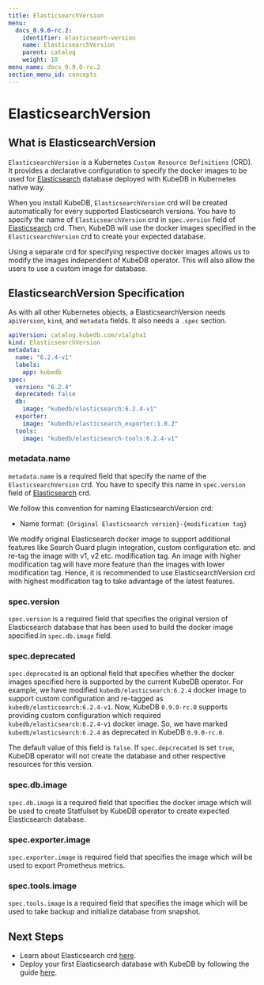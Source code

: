 ```yaml
---
title: ElasticsearchVersion
menu:
  docs_0.9.0-rc.2:
    identifier: elasticsearh-version
    name: ElasticsearchVersion
    parent: catalog
    weight: 10
menu_name: docs_0.9.0-rc.2
section_menu_id: concepts
---
```


# ElasticsearchVersion

## What is ElasticsearchVersion

`ElasticsearchVersion` is a Kubernetes `Custom Resource Definitions` (CRD). It provides a declarative configuration to specify the docker images to be used for [Elasticsearch](https://www.elastic.co/products/elasticsearch) database deployed with KubeDB in Kubernetes native way.

When you install KubeDB, `ElasticsearchVersion` crd will be created automatically for every supported Elasticsearch versions. You have to specify the name of `ElasticsearchVersion` crd in `spec.version` field of [Elasticsearch](/docs/concepts/databases/elasticsearch.md) crd. Then, KubeDB will use the docker images specified in the `ElasticsearchVersion` crd to create your expected database.

Using a separate crd for specifying respective docker images allows us to modify the images independent of KubeDB operator. This will also allow the users to use a custom image for database.

## ElasticsearchVersion Specification

As with all other Kubernetes objects, a ElasticsearchVersion needs `apiVersion`, `kind`, and `metadata` fields. It also needs a `.spec` section.

```yaml
apiVersion: catalog.kubedb.com/v1alpha1
kind: ElasticsearchVersion
metadata:
  name: "6.2.4-v1"
  labels:
    app: kubedb
spec:
  version: "6.2.4"
  deprecated: false
  db:
    image: "kubedb/elasticsearch:6.2.4-v1"
  exporter:
    image: "kubedb/elasticsearch_exporter:1.0.2"
  tools:
    image: "kubedb/elasticsearch-tools:6.2.4-v1"
```

### metadata.name

`metadata.name` is a required field that specify the name of the `ElasticsearchVersion` crd. You have to specify this name in `spec.version` field of [Elasticsearch](/docs/concepts/databases/elasticsearch.md) crd.

We follow this convention for naming ElasticsearchVersion crd:
- Name format: `{Original Elasticsearch version}-{modification tag}`

We modify original Elasticsearch docker image to support additional features like Search Guard plugin integration, custom configuration etc. and re-tag the image with v1, v2 etc. modification tag. An image with higher modification tag will have more feature than the images with lower modification tag. Hence, it is recommended to use ElasticsearchVersion crd with highest modification tag to take advantage of the latest features.

### spec.version

`spec.version` is a required field that specifies the original version of Elasticsearch database that has been used to build the docker image specified in `spec.db.image` field.

### spec.deprecated

`spec.deprecated` is an optional field that specifies whether the docker images specified here is supported by the current KubeDB operator. For example, we have modified `kubedb/elasticsearch:6.2.4` docker image to support custom configuration and re-tagged as `kubedb/elasticsearch:6.2.4-v1`. Now, KubeDB `0.9.0-rc.0` supports providing custom configuration which required `kubedb/elasticsearch:6.2.4-v1` docker image. So, we have marked `kubedb/elasticsearch:6.2.4` as deprecated in KubeDB `0.9.0-rc.0`.

The default value of this field is `false`. If `spec.depcrecated` is set `true`, KubeDB operator will not create the database and other respective resources for this version.

### spec.db.image

`spec.db.image` is a required field that specifies the docker image which will be used to create Statfulset by KubeDB operator to create expected Elasticsearch database.

### spec.exporter.image

`spec.exporter.image` is required field that specifies the image which will be used to export Prometheus metrics.

### spec.tools.image

`spec.tools.image` is a required field that specifies the image which will be used to take backup and initialize database from snapshot.

## Next Steps

- Learn about Elasticsearch crd [here](/docs/concepts/databases/elasticsearch.md).
- Deploy your first Elasticsearch database with KubeDB by following the guide [here](/docs/guides/elasticsearch/quickstart/quickstart.md).